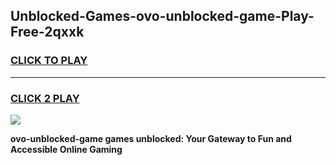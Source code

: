 
## Unblocked-Games-ovo-unblocked-game-Play-Free-2qxxk
<h3>
<a href="https://premium76.site?title=ovo-unblocked-game&ref=21A">CLICK TO PLAY</a></h3>
<hr>

<h3>
<a href="https://premium76.site?title=ovo-unblocked-game&ref=21A">CLICK 2 PLAY</a>
  
</h3>

<a href="https://premium76.site?title=ovo-unblocked-game&ref=21A"><img src="https://clearcache.store/games.png"></a>


**ovo-unblocked-game games unblocked: Your Gateway to Fun and Accessible Online Gaming**
